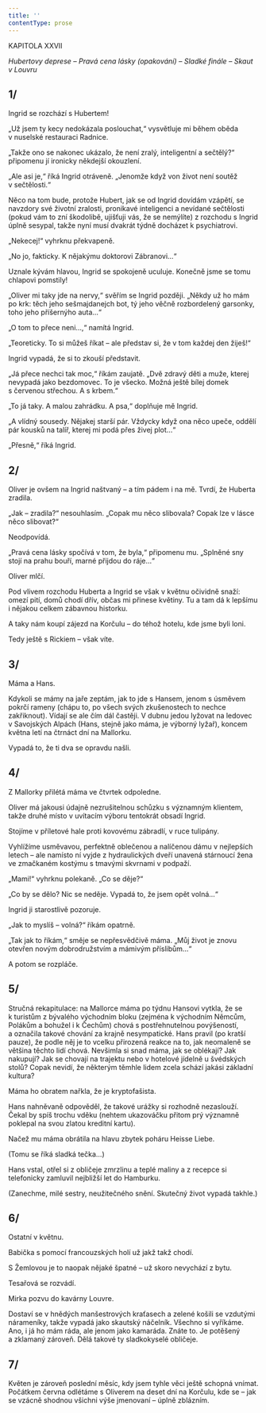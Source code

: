 ```yaml
---
title: ''
contentType: prose
---
```


KAPITOLA XXVII

_Hubertovy deprese – Pravá cena lásky (opakování) – Sladké finále – Skaut v Louvru_

## 1/

  

Ingrid se rozchází s Hubertem!

„Už jsem ty kecy nedokázala poslouchat,“ vysvětluje mi během oběda v nuselské restauraci Radnice.

„Takže ono se nakonec ukázalo, že není zralý, inteligentní a sečtělý?“ připomenu jí ironicky někdejší okouzlení.

„Ale asi je,“ říká Ingrid otráveně. „Jenomže když von život není soutěž v sečtělosti.“

Něco na tom bude, protože Hubert, jak se od Ingrid dovídám vzápětí, se navzdory své životní zralosti, pronikavé inteligenci a nevídané sečtělosti (pokud vám to zní škodolibě, ujišťuji vás, že se nemýlíte) z rozchodu s Ingrid úplně sesypal, takže nyní musí dvakrát týdně docházet k psychiatrovi.

„Nekecej!“ vyhrknu překvapeně.

„No jo, fakticky. K nějakýmu doktorovi Zábranovi…“

Uznale kývám hlavou, Ingrid se spokojeně uculuje. Konečně jsme se tomu chlapovi pomstily!

„Oliver mi taky jde na nervy,“ svěřím se Ingrid později. „Někdy už ho mám po krk: těch jeho sešmajdanejch bot, tý jeho věčně rozbordelený garsonky, toho jeho příšernýho auta…“

„O tom to přece neni…,“ namítá Ingrid.

„Teoreticky. To si můžeš říkat – ale představ si, že v tom každej den žiješ!“

Ingrid vypadá, že si to zkouší představit.

„Já přece nechci tak moc,“ říkám zaujatě. „Dvě zdravý děti a muže, kterej nevypadá jako bezdomovec. To je všecko. Možná ještě bílej domek s červenou střechou. A s krbem.“

„To já taky. A malou zahrádku. A psa,“ doplňuje mě Ingrid.

„A vlídný sousedy. Nějakej starší pár. Vždycky když ona něco upeče, oddělí pár kousků na talíř, kterej mi podá přes živej plot…“

„Přesně,“ říká Ingrid.

## 2/

  

Oliver je ovšem na Ingrid naštvaný – a tím pádem i na mě. Tvrdí, že Huberta zradila.

„Jak – zradila?“ nesouhlasím. „Copak mu něco slibovala? Copak lze v lásce něco slibovat?“

Neodpovídá.

„Pravá cena lásky spočívá v tom, že byla,“ připomenu mu. „Splněné sny stojí na prahu bouří, marné přijdou do ráje…“

Oliver mlčí.

Pod vlivem rozchodu Huberta a Ingrid se však v květnu očividně snaží: omezí pití, domů chodí dřív, občas mi přinese květiny. Tu a tam dá k lepšímu i nějakou celkem zábavnou historku.

A taky nám koupí zájezd na Korčulu – do téhož hotelu, kde jsme byli loni.

Tedy ještě s Rickiem – však víte.

## 3/

  

Máma a Hans.

Kdykoli se mámy na jaře zeptám, jak to jde s Hansem, jenom s úsměvem pokrčí rameny (chápu to, po všech svých zkušenostech to nechce zakřiknout). Vídají se ale čím dál častěji. V dubnu jedou lyžovat na ledovec v Savojských Alpách (Hans, stejně jako máma, je výborný lyžař), koncem května letí na čtrnáct dní na Mallorku.

Vypadá to, že ti dva se opravdu našli.

## 4/

  

Z Mallorky přilétá máma ve čtvrtek odpoledne.

Oliver má jakousi údajně nezrušitelnou schůzku s významným klientem, takže druhé místo v uvítacím výboru tentokrát obsadí Ingrid.

Stojíme v příletové hale proti kovovému zábradlí, v ruce tulipány.

Vyhlížíme usměvavou, perfektně oblečenou a nalíčenou dámu v nejlepších letech – ale namísto ní vyjde z hydraulických dveří unavená stárnoucí žena ve zmačkaném kostýmu s tmavými skvrnami v podpaží.

„Mami!“ vyhrknu polekaně. „Co se děje?“

„Co by se dělo? Nic se neděje. Vypadá to, že jsem opět volná…“

Ingrid ji starostlivě pozoruje.

„Jak to myslíš – volná?“ říkám opatrně.

„Tak jak to říkám,“ směje se nepřesvědčivě máma. „Můj život je znovu otevřen novým dobrodružstvím a mámivým příslibům…“

A potom se rozpláče.

## 5/

  

Stručná rekapitulace: na Mallorce máma po týdnu Hansovi vytkla, že se k turistům z bývalého východním bloku (zejména k východním Němcům, Polákům a bohužel i k Čechům) chová s postřehnutelnou povýšeností, a označila takové chování za krajně nesympatické. Hans pravil (po kratší pauze), že podle něj je to vcelku přirozená reakce na to, jak neomaleně se většina těchto lidí chová. Nevšimla si snad máma, jak se oblékají? Jak nakupují? Jak se chovají na trajektu nebo v hotelové jídelně u švédských stolů? Copak nevidí, že některým těmhle lidem zcela schází jakási základní kultura?

Máma ho obratem nařkla, že je kryptofašista.

Hans nahněvaně odpověděl, že takové urážky si rozhodně nezaslouží. Čekal by spíš trochu vděku (nehtem ukazováčku přitom prý významně poklepal na svou zlatou kreditní kartu).

Načež mu máma obrátila na hlavu zbytek poháru Heisse Liebe.

(Tomu se říká sladká tečka…)

Hans vstal, otřel si z obličeje zmrzlinu a teplé maliny a z recepce si telefonicky zamluvil nejbližší let do Hamburku.

(Zanechme, milé sestry, neužitečného snění. Skutečný život vypadá takhle.)

## 6/

  

Ostatní v květnu.

Babička s pomocí francouzských holí už jakž takž chodí.

S Žemlovou je to naopak nějaké špatné – už skoro nevychází z bytu.

Tesařová se rozvádí.

Mirka pozvu do kavárny Louvre.

Dostaví se v hnědých manšestrových kraťasech a zelené košili se vzdutými nárameníky, takže vypadá jako skautský náčelník. Všechno si vyříkáme. Ano, i já ho mám ráda, ale jenom jako kamaráda. Znáte to. Je potěšený a zklamaný zároveň. Dělá takové ty sladkokyselé obličeje.

## 7/

  

Květen je zároveň poslední měsíc, kdy jsem tyhle věci ještě schopná vnímat. Počátkem června odlétáme s Oliverem na deset dní na Korčulu, kde se – jak se vzácně shodnou všichni výše jmenovaní – úplně zblázním.
